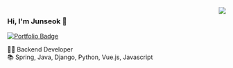 <img align="right" src="https://github-readme-stats.vercel.app/api?username=kimevanjunseok&show_icons=true" />

### Hi, I'm Junseok 👋

[![Portfolio Badge](https://img.shields.io/badge/-Portfolio-black?style=flat-square&logo=github&link=https://velog.io/@sian)](https://kimevanjunseok.github.io/portfolio)

👨‍💻 Backend Developer <br/>
📚 Spring, Java, Django, Python, Vue.js, Javascript <br/>
